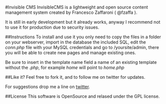 #Invisible CMS
InvisibleCMS is a lightweight and open source content management system created by Francesco Zaffaroni ( @fzaffa ).

It is still in early development but it already works, anyway I recommend not to use it for production due to security issues.

##Instructions
To install and use it you only need to copy the files in a folder on your webserver, import in the database the included SQL, edit the *conn.php* file with your MySQL credentials and go to /yoursite/admin, there you will be able to create new pages and manage existing ones.

Be sure to insert in the template name field a name of an existing template without the *.php*, for example *home* will point to *home.php*

##Like it?
Feel free to fork it, and to follow me on twitter for updates.

For suggestions drop me a line on [twitter](https://twitter.com/#!/fzaffa).

##License
This software is OpenSource and relased under the GPL license.